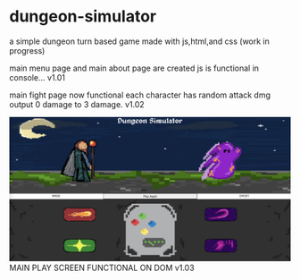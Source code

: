 # dungeon-simulator 
a simple dungeon turn based game made with js,html,and css (work in progress)

main menu page and main about page are created 
js is functional in console... 
v1.01

main fight page now functional each character has random attack dmg output 0 damage to 3 damage. v1.02

![](images/v1.03.png) MAIN PLAY SCREEN FUNCTIONAL ON DOM v1.03